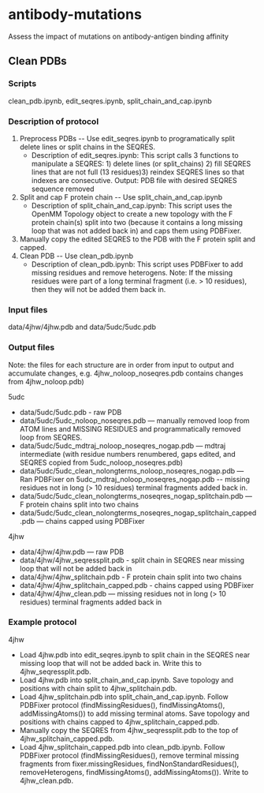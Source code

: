 # antibody-mutations
Assess the impact of mutations on antibody-antigen binding affinity

## Clean PDBs
### Scripts
clean_pdb.ipynb, edit_seqres.ipynb, split_chain_and_cap.ipynb
### Description of protocol
1. Preprocess PDBs -- Use edit_seqres.ipynb to programatically split delete lines or split chains in the SEQRES.
    * Description of edit_seqres.ipynb: This script calls 3 functions to manipulate a SEQRES: 1) delete lines (or split_chains) 2) fill SEQRES lines that are not full (13 residues)3) reindex SEQRES lines so that indexes are consecutive. Output: PDB file with desired SEQRES sequence removed
2. Split and cap F protein chain -- Use split_chain_and_cap.ipynb
    * Description of split_chain_and_cap.ipynb: This script uses the OpenMM Topology object to create a new topology with the F protein chain(s) split into two (because it contains a long missing loop that was not added back in) and caps them using PDBFixer.
3. Manually copy the edited SEQRES to the PDB with the F protein split and capped.
4. Clean PDB -- Use clean_pdb.ipynb
    * Description of clean_pdb.ipynb: This script uses PDBFixer to add missing residues and remove heterogens. Note: If the missing residues were part of a long terminal fragment (i.e. > 10 residues), then they will not be added them back in.

### Input files
data/4jhw/4jhw.pdb and data/5udc/5udc.pdb
### Output files
Note: the files for each structure are in order from input to output and accumulate changes, e.g. 4jhw_noloop_noseqres.pdb contains changes from 4jhw_noloop.pdb)

5udc
* data/5udc/5udc.pdb - raw PDB
* data/5udc/5udc_noloop_noseqres.pdb — manually removed loop from ATOM lines and MISSING RESIDUES and programmatically removed loop from SEQRES.
* data/5udc/5udc_mdtraj_noloop_noseqres_nogap.pdb — mdtraj intermediate (with residue numbers renumbered, gaps edited, and SEQRES copied from 5udc_noloop_noseqres.pdb)
* data/5udc/5udc_clean_nolongterms_noloop_noseqres_nogap.pdb — Ran PDBFixer on 5udc_mdtraj_noloop_noseqres_nogap.pdb -- missing residues not in long (> 10 residues) terminal fragments added back in.
* data/5udc/5udc_clean_nolongterms_noseqres_nogap_splitchain.pdb — F protein chains split into two chains
* data/5udc/5udc_clean_nolongterms_noseqres_nogap_splitchain_capped.pdb — chains capped using PDBFixer

4jhw
* data/4jhw/4jhw.pdb — raw PDB
* data/4jhw/4jhw_seqressplit.pdb - split chain in SEQRES near missing loop that will not be added back in
* data/4jhw/4jhw_splitchain.pdb - F protein chain split into two chains
* data/4jhw/4jhw_splitchain_capped.pdb - chains capped using PDBFixer
* data/4jhw/4jhw_clean.pdb — missing residues not in long (> 10 residues) terminal fragments added back in
### Example protocol
4jhw
* Load 4jhw.pdb into edit_seqres.ipynb to split chain in the SEQRES near missing loop that will not be added back in. Write this to 4jhw_seqressplit.pdb.
* Load 4jhw.pdb into split_chain_and_cap.ipynb. Save topology and positions with chain split to 4jhw_splitchain.pdb.
* Load 4jhw_splitchain.pdb into split_chain_and_cap.ipynb. Follow PDBFixer protocol (findMissingResidues(), findMissingAtoms(), addMissingAtoms()) to add missing terminal atoms. Save topology and positions with chains capped to 4jhw_splitchain_capped.pdb.
* Manually copy the SEQRES from 4jhw_seqressplit.pdb to the top of 4jhw_splitchain_capped.pdb.
* Load 4jhw_splitchain_capped.pdb into clean_pdb.ipynb. Follow PDBFixer protocol (findMissingResidues(), remove terminal missing fragments from fixer.missingResidues, findNonStandardResidues(), removeHeterogens, findMissingAtoms(), addMissingAtoms()). Write to 4jhw_clean.pdb.
